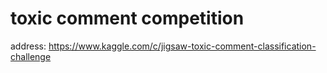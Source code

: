 # toxic comment competition
address:
https://www.kaggle.com/c/jigsaw-toxic-comment-classification-challenge

